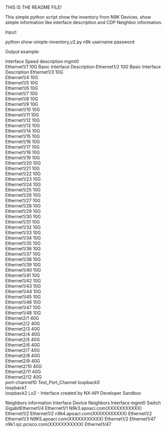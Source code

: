 THIS IS THE README FILE!

This simple python script show the inventory from N9K Devices.
show simple information like interface description and CDP Neighbor information.

Input:

python show-simple-inventory_v2.py n9k username password

Output example:

Interface      Speed      description
mgmt0                      
Ethernet1/1    10G        Basic Interface Description
Ethernet1/2    10G        Basic Interface Description
Ethernet1/3    10G         
Ethernet1/4    10G         
Ethernet1/5    10G         
Ethernet1/6    10G         
Ethernet1/7    10G         
Ethernet1/8    10G         
Ethernet1/9    10G         
Ethernet1/10   10G         
Ethernet1/11   10G         
Ethernet1/12   10G         
Ethernet1/13   10G         
Ethernet1/14   10G         
Ethernet1/15   10G         
Ethernet1/16   10G         
Ethernet1/17   10G         
Ethernet1/18   10G         
Ethernet1/19   10G         
Ethernet1/20   10G         
Ethernet1/21   10G         
Ethernet1/22   10G         
Ethernet1/23   10G         
Ethernet1/24   10G         
Ethernet1/25   10G         
Ethernet1/26   10G         
Ethernet1/27   10G         
Ethernet1/28   10G         
Ethernet1/29   10G         
Ethernet1/30   10G         
Ethernet1/31   10G         
Ethernet1/32   10G         
Ethernet1/33   10G         
Ethernet1/34   10G         
Ethernet1/35   10G         
Ethernet1/36   10G         
Ethernet1/37   10G         
Ethernet1/38   10G         
Ethernet1/39   10G         
Ethernet1/40   10G         
Ethernet1/41   10G         
Ethernet1/42   10G         
Ethernet1/43   10G         
Ethernet1/44   10G         
Ethernet1/45   10G         
Ethernet1/46   10G         
Ethernet1/47   10G         
Ethernet1/48   10G         
Ethernet2/1    40G         
Ethernet2/2    40G         
Ethernet2/3    40G         
Ethernet2/4    40G         
Ethernet2/5    40G         
Ethernet2/6    40G         
Ethernet2/7    40G         
Ethernet2/8    40G         
Ethernet2/9    40G         
Ethernet2/10   40G         
Ethernet2/11   40G         
Ethernet2/12   40G         
port-channel10            Test_Port_Channel
loopback0                  
loopback1                  
loopback2                 Lo2 - Interface created by NX-API Developer Sandbox


Neighbors information
Interface      Device                                   Neighbors Interface
mgmt0          Switch                                   GigabitEthernet1/4
Ethernet1/1    N9k3.apoaci.com(XXXXXXXXXXX)             Ethernet1/2
Ethernet1/2    n9k4.apoaci.com(XXXXXXXXXXX)             Ethernet1/2
Ethernet1/3    N9K5.apoaci.com(XXXXXXXXXXX)             Ethernet1/2
Ethernet1/47   n9k1.sjc.pcisco.com(XXXXXXXXXXX)         Ethernet1/47

